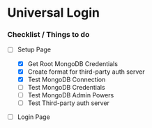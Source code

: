 # Universal Login
### Checklist / Things to do
- [ ] Setup Page
  - [x] Get Root MongoDB Credentials
  - [x] Create format for third-party auth server
  - [x] Test MongoDB Connection
  - [ ] Test MongoDB Credentials
  - [ ] Test MongoDB Admin Powers
  - [ ] Test Third-party auth server
- [ ] Login Page


